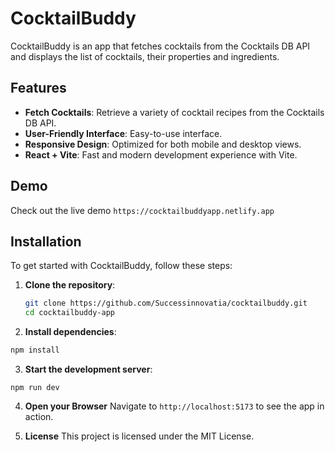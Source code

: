 # CocktailBuddy

CocktailBuddy is an app that fetches cocktails from the Cocktails DB API and displays the list of cocktails, their properties and ingredients.

## Features

- **Fetch Cocktails**: Retrieve a variety of cocktail recipes from the Cocktails DB API.
- **User-Friendly Interface**: Easy-to-use interface.
- **Responsive Design**: Optimized for both mobile and desktop views.
- **React + Vite**: Fast and modern development experience with Vite.

## Demo

Check out the live demo `https://cocktailbuddyapp.netlify.app`

## Installation

To get started with CocktailBuddy, follow these steps:

1. **Clone the repository**:

   ```bash
   git clone https://github.com/Successinnovatia/cocktailbuddy.git
   cd cocktailbuddy-app

   ```

2. **Install dependencies**:

```bash
npm install
```

3. **Start the development server**:

```
npm run dev
```

4. **Open your Browser**
   Navigate to `http://localhost:5173` to see the app in action.

5. **License**
   This project is licensed under the MIT License.
